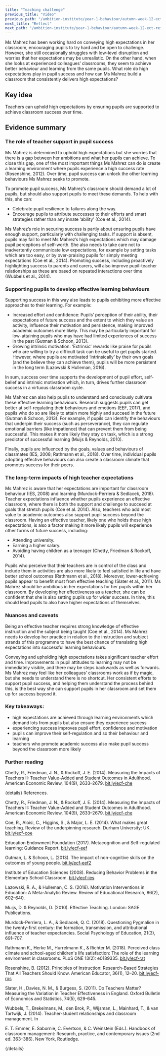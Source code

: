 ```yaml
---
title: "Teaching challenge"
previous_title: "Video"
previous_path: "/ambition-institute/year-1-behaviour/autumn-week-12-ect-video"
next_title: "Reflect"
next_path: "/ambition-institute/year-1-behaviour/autumn-week-12-ect-reflect"
---
```


Ms Mahrez has been working hard on conveying high expectations in her classroom, encouraging pupils to try hard and be open to challenge. However, she still occasionally struggles with low-level disruption and worries that her expectations may be unrealistic. On the other hand, when she looks at experienced colleagues’ classrooms, they seem to achieve better behaviour and learning from the same pupils. What role do high expectations play in pupil success and how can Ms Mahrez build a classroom that consistently delivers high expectations?

## Key idea

Teachers can uphold high expectations by ensuring pupils are supported to achieve classroom success over time.

## Evidence summary

### The role of teacher support in pupil success

Ms Mahrez is determined to uphold high expectations but she worries that there is a gap between her ambitions and what her pupils can achieve. To close this gap, one of the most important things Ms Mahrez can do is create a learning environment where pupils experience a high success rate (Rosenshine, 2012). Over time, pupil success can unlock the other learning behaviours Ms Mahrez seeks to promote.

To promote pupil success, Ms Mahrez’s classroom should demand a lot of pupils, but should also support pupils to meet these demands. To help with this, she can:

- Celebrate pupil resilience to failures along the way.
- Encourage pupils to attribute successes to their efforts and smart strategies rather than any innate ‘ability’ (Coe et al., 2014).

Ms Mahrez’s role in securing success is partly about ensuring pupils have enough support, particularly with challenging tasks. If support is absent, pupils may fail to meet Ms Mahrez’s high expectations which may damage pupil perceptions of self-worth. She also needs to take care not to inadvertently communicate low expectations, for example by setting tasks which are too easy, or by over-praising pupils for simply meeting expectations (Coe et al., 2014). Promoting success, including proactively highlighting success to parents and carers, will also improve pupil-teacher relationships as these are based on repeated interactions over time (Wubbels et al., 2014).

### Supporting pupils to develop effective learning behaviours

Supporting success in this way also leads to pupils exhibiting more effective approaches to their learning. For example:

- Increased effort and confidence: Pupils’ perception of their ability, their expectations of future success and the extent to which they value an activity, influence their motivation and persistence, making improved academic outcomes more likely. This may be particularly important for low-attaining pupils who may have had limited experiences of success in the past (Gutman & Schoon, 2013).
- Growing intrinsic motivation: ‘Extrinsic’ rewards like praise for pupils who are willing to try a difficult task can be useful to get pupils started. However, where pupils are motivated ‘intrinsically’ by their own goals (and the believe they can achieve them), pupils will be more persistent in the long term (Lazowski & Hulleman, 2016).

In sum, success over time supports the development of pupil effort, self-belief and intrinsic motivation which, in turn, drives further classroom success in a virtuous classroom cycle.

Ms Mahrez can also help pupils to understand and consciously cultivate these effective learning behaviours. Research suggests pupils can get better at self-regulating their behaviours and emotions (EEF, 2017), and pupils who do so are likely to attain more highly and succeed in the future (Gutman & Schoon, 2013). For example, if pupils can identify the behaviours that underpin their success (such as perseverance), they can regulate emotional barriers (like impatience) that can prevent them from being successful. This makes it more likely they stay on task, which is a strong predictor of successful learning (Muijs & Reynolds, 2010).

Finally, pupils are influenced by the goals, values and behaviours of classmates (IES, 2008; Rathmann et al., 2018). Over time, individual pupils adopting effective behaviours can also create a classroom climate that promotes success for their peers.

### The long-term impacts of high teacher expectations

Ms Mahrez is aware that her expectations are important for classroom behaviour (IES, 2008) and learning (Murdock-Perriera & Sedlacek, 2018). Teacher expectations influence whether pupils experience an effective classroom, where there is both the support and challenge to succeed at goals that stretch pupils (Coe et al. 2014). Also, teachers who add most value to academic outcomes also support pupil success beyond the classroom. Having an effective teacher, likely one who holds these high expectations, is also a factor making it more likely pupils will experience other forms of future success, including:

- Attending university.
- Earning a higher salary.
- Avoiding having children as a teenager (Chetty, Friedman & Rockoff, 2014).

Pupils who perceive that their teachers are in control of the class and include them in activities are also more likely to feel satisfied in life and have better school outcomes (Rathmann et al., 2018). Moreover, lower-achieving pupils appear to benefit most from effective teaching (Slater et al., 2011). Ms Mahrez should be ambitious in her expectations for her pupils within her classroom. By developing her effectiveness as a teacher, she can be confident that she is also setting pupils up for wider success. In time, this should lead pupils to also have higher expectations of themselves.

### Nuances and caveats

Being an effective teacher requires strong knowledge of effective instruction and the subject being taught (Coe et al., 2014). Ms Mahrez needs to develop her practice in relation to the instruction and subject strands of this programme to have the best chance of translating high expectations into successful learning behaviours.

Conveying and upholding high expectations takes significant teacher effort and time. Improvements in pupil attitudes to learning may not be immediately visible, and there may be steps backwards as well as forwards. Ms Mahrez may feel like her colleagues’ classrooms work as if by magic, but she needs to understand there is no shortcut. Her consistent efforts to support pupil success, and helping them understand the process behind this, is the best way she can support pupils in her classroom and set them up for success beyond it.

### Key takeaways:

- high expectations are achieved through learning environments which demand lots from pupils but also ensure they experience success
- experiencing success improves pupil effort, confidence and motivation
- pupils can improve their self-regulation and so their behaviour and learning
- teachers who promote academic success also make pupil success beyond the classroom more likely

### Further reading

Chetty, R., Friedman, J. N., & Rockoff, J. E. (2014). Measuring the Impacts of Teachers II: Teacher Value-Added and Student Outcomes in Adulthood. American Economic Review, 104(9), 2633–2679. [bit.ly/ecf-che](http://bit.ly/ecf-che)

{details}
References.

Chetty, R., Friedman, J. N., &amp; Rockoff, J. E. (2014). Measuring the Impacts of Teachers II: Teacher Value-Added and Student Outcomes in Adulthood. American Economic Review, 104(9), 2633–2679. <a href="http://bit.ly/ecf-che" target="_blank" rel="noopener">bit.ly/ecf-che</a>

Coe, R., Aloisi, C., Higgins, S., &amp; Major, L. E. (2014). What makes great teaching. Review of the underpinning research. Durham University: UK. <a href="http://bit.ly/ecf-coe" target="_blank" rel="noopener">bit.ly/ecf-coe</a>

Education Endowment Foundation (2017). Metacognition and Self-regulated learning: Guidance Report. <a href="http://bit.ly/ecf-eef" target="_blank" rel="noopener">bit.ly/ecf-eef</a>

Gutman, L. &amp; Schoon, L. (2013). The impact of non-cognitive skills on the outcomes of young people. <a href="http://bit.ly/ecf-eef2" target="_blank" rel="noopener">bit.ly/ecf-eef2</a>

Institute of Education Sciences (2008). Reducing Behavior Problems in the Elementary School Classroom. <a href="http://bit.ly/ecf-ies" target="_blank" rel="noopener">bit.ly/ecf-ies</a>

Lazowski, R. A., &amp; Hulleman, C. S. (2016). Motivation Interventions in Education: A Meta-Analytic Review. Review of Educational Research, 86(2), 602–640.

Muijs, D. &amp; Reynolds, D. (2010). Effective Teaching. London: SAGE Publications.

Murdock-Perriera, L. A., &amp; Sedlacek, Q. C. (2018). Questioning Pygmalion in the twenty-first century: the formation, transmission, and attributional influence of teacher expectancies. Social Psychology of Education, 21(3), 691–707.

Rathmann K., Herke M., Hurrelmann K., &amp; Richter M. (2018). Perceived class climate and school-aged children's life satisfaction: The role of the learning environment in classrooms. PLoS ONE 13(2): e0189335. <a href="http://bit.ly/ecf-rat" target="_blank" rel="noopener">bit.ly/ecf-rat</a>

Rosenshine, B. (2012). Principles of Instruction: Research-Based Strategies That All Teachers Should Know. American Educator, 36(1), 12–20. <a href="http://bit.ly/ecf-ros" target="_blank" rel="noopener">bit.ly/ecf-ros</a>

Slater, H., Davies, N. M., &amp; Burgess, S. (2011). Do Teachers Matter? Measuring the Variation in Teacher Effectiveness in England. Oxford Bulletin of Economics and Statistics, 74(5), 629-645.

Wubbels, T., Brekelmans, M., den Brok, P., Wijsman, L., Mainhard, T., &amp; van Tartwijk, J. (2014). Teacher-student relationships and classroom management. In

E. T. Emmer, E. Sabornie, C. Evertson, &amp; C. Weinstein (Eds.). Handbook of classroom management: Research, practice, and contemporary issues (2nd ed. 363–386). New York, Routledge.

{/details}
